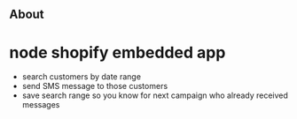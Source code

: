 ## About

# node shopify embedded app
* search customers by date range
* send SMS message to those customers
* save search range so you know for next campaign who already received messages
